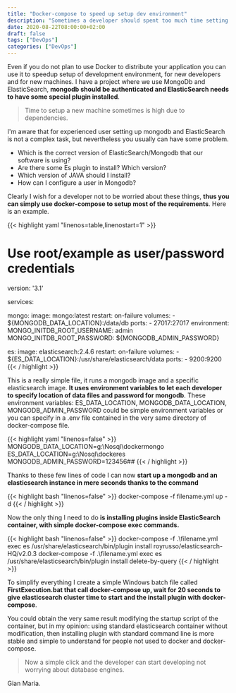 ```yaml
---
title: "Docker-compose to speed up setup dev environment"
description: "Sometimes a developer should spent too much time setting up a development environment due to requirement. Docker an docker compose can comes to the resque"
date: 2020-08-22T08:00:00+02:00
draft: false
tags: ["DevOps"]
categories: ["DevOps"]
---
```


Even if you do not plan to use Docker to distribute your application you can use it to speedup setup of development environment, for new developers and for new machines. I have a project where we use MongoDb and ElasticSearch, **mongodb should be authenticated and ElasticSearch needs to have some special plugin installed**.

> Time to setup a new machine sometimes is high due to dependencies.

I'm aware that for experienced user setting up mongodb and ElasticSearch is not a complex task, but nevertheless you usually can have some problem.

* Which is the correct version of ElasticSearch/Mongodb that our software is using?
* Are there some Es plugin to install? Which version?
* Which version of JAVA should I install?
* How can I configure a user in Mongodb?

Clearly I wish for a developer not to be worried about these things, **thus you can simply use docker-compose to setup most of the requirements**. Here is an example.

{{< highlight yaml "linenos=table,linenostart=1" >}}
# Use root/example as user/password credentials
version: '3.1'

services:

  mongo:
    image: mongo:latest
    restart: on-failure
    volumes:
      - ${MONGODB_DATA_LOCATION}:/data/db
    ports:
      - 27017:27017
    environment:
      MONGO_INITDB_ROOT_USERNAME: admin
      MONGO_INITDB_ROOT_PASSWORD: ${MONGODB_ADMIN_PASSWORD}

  es:
    image: elasticsearch:2.4.6
    restart: on-failure
    volumes:
      - ${ES_DATA_LOCATION}:/usr/share/elasticsearch/data
    ports: 
      - 9200:9200
{{< / highlight >}}

This is a really simple file, it runs a mongodb image and a specific elasticsearch image. **It uses environment variables to let each developer to specify location of data files and password for mongodb**. These environment variables: ES_DATA_LOCATION, MONGODB_DATA_LOCATION, MONGODB_ADMIN_PASSWORD could be simple environment variables or you can specify in a .env file contained in the very same directory of docker-compose file.

{{< highlight yaml "linenos=false" >}}
MONGODB_DATA_LOCATION=g:\Nosql\dockermongo
ES_DATA_LOCATION=g:\Nosql\dockeres
MONGODB_ADMIN_PASSWORD=123456##
{{< / highlight >}}

Thanks to these few lines of code I can now **start up a mongodb and an elasticsearch instance in mere seconds thanks to the command**

{{< highlight bash "linenos=false" >}}
docker-compose -f filename.yml up -d
{{< / highlight >}}

Now the only thing I need to do **is installing plugins inside ElasticSearch container, with simple docker-compose exec commands.**

{{< highlight bash "linenos=false" >}}
docker-compose -f .\filename.yml exec es /usr/share/elasticsearch/bin/plugin install royrusso/elasticsearch-HQ/v2.0.3
docker-compose -f .\filename.yml exec es /usr/share/elasticsearch/bin/plugin install delete-by-query
{{< / highlight >}}

To simplify everything I create a simple Windows batch file called **FirstExecution.bat that call docker-compose up, wait for 20 seconds to give elasticsearch cluster time to start and the install plugin with docker-compose**.

You could obtain the very same result modifying the startup script of the container, but in my opinion: using standard elasticsearch container without modification, then installing plugin with standard command line is more stable and simple to understand for people not used to docker and docker-compose.

> Now a simple click and the developer can start developing not worrying about database engines.

Gian Maria.
